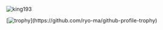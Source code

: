 <p align="left"> <img src="https://komarev.com/ghpvc/?username=king193&label=Profile%20views&color=0e75b6&style=flat" alt="king193" /> </p>

[![trophy]([https://github-profile-trophy.vercel.app/?username=king193-ma&theme=onedark](https://github-profile-trophy.vercel.app/?username=ryo-ma&theme=dracula))](https://github.com/ryo-ma/github-profile-trophy)
